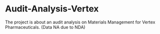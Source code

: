 # Audit-Analysis-Vertex
The project is about an audit analysis on Materials Management for Vertex Pharmaceuticals. (Data NA due to NDA)
